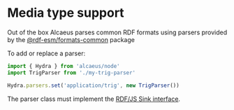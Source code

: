 # Media type support

Out of the box Alcaeus parses common RDF formats using parsers provided by the [@rdf-esm/formats-common](https://npm.im/@rdf-esm/formats-common) package

To add or replace a parser:

```typescript
import { Hydra } from 'alcaeus/node'
import TrigParser from './my-trig-parser'

Hydra.parsers.set('application/trig', new TrigParser())
```

The parser class must implement the [RDF/JS Sink interface](http://rdf.js.org/stream-spec/#sink-interface).
